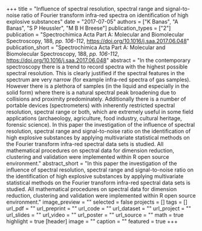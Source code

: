 +++
title = "Influence of spectral resolution, spectral range and signal-to-noise ratio of Fourier transform infra-red spectra on identification of high explosive substances"
date = "2017-07-05"
authors = ["K Banas", "A Banas", "S P Heussler", "M B H Breese"]
publication_types = ["2"]
publication = "Spectrochimica Acta Part A: Molecular and Biomolecular Spectroscopy, 188, _pp. 106-112_, https://doi.org/10.1016/j.saa.2017.06.048"
publication_short = "Spectrochimica Acta Part A: Molecular and Biomolecular Spectroscopy, 188, _pp. 106-112_, https://doi.org/10.1016/j.saa.2017.06.048"
abstract = "In the contemporary spectroscopy there is a trend to record spectra with the highest possible spectral resolution. This is clearly justified if the spectral features in the spectrum are very narrow (for example infra-red spectra of gas samples). However there is a plethora of samples (in the liquid and especially in the solid form) where there is a natural spectral peak broadening due to collisions and proximity predominately. Additionally there is a number of portable devices (spectrometers) with inherently restricted spectral resolution, spectral range or both, which are extremely useful in some field applications (archaeology, agriculture, food industry, cultural heritage, forensic science). In this paper the investigation of the influence of spectral resolution, spectral range and signal-to-noise ratio on the identification of high explosive substances by applying multivariate statistical methods on the Fourier transform infra-red spectral data sets is studied. All mathematical procedures on spectral data for dimension reduction, clustering and validation were implemented within R open source environment."
abstract_short = "In this paper the investigation of the influence of spectral resolution, spectral range and signal-to-noise ratio on the identification of high explosive substances by applying multivariate statistical methods on the Fourier transform infra-red spectral data sets is studied. All mathematical procedures on spectral data for dimension reduction, clustering and validation were implemented within R open source environment."
image_preview = ""
selected = false
projects = []
tags = []
url_pdf = ""
url_preprint = ""
url_code = ""
url_dataset = ""
url_project = ""
url_slides = ""
url_video = ""
url_poster = ""
url_source = ""
math = true
highlight = true
[header]
image = ""
caption = ""
featured = true
+++
